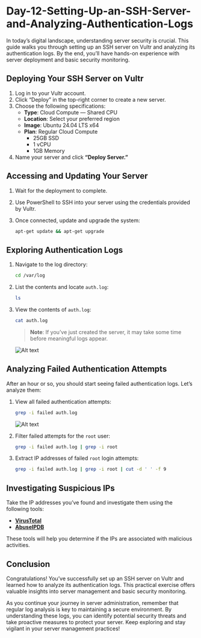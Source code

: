 # Day-12-Setting-Up-an-SSH-Server-and-Analyzing-Authentication-Logs


In today’s digital landscape, understanding server security is crucial. This guide walks you through setting up an SSH server on Vultr and analyzing its authentication logs. By the end, you’ll have hands-on experience with server deployment and basic security monitoring.

## Deploying Your SSH Server on Vultr

1. Log in to your Vultr account.
2. Click “Deploy” in the top-right corner to create a new server.
3. Choose the following specifications:
   - **Type**: Cloud Compute — Shared CPU
   - **Location**: Select your preferred region
   - **Image**: Ubuntu 24.04 LTS x64
   - **Plan**: Regular Cloud Compute
     - 25GB SSD
     - 1 vCPU
     - 1GB Memory
4. Name your server and click **“Deploy Server.”**

## Accessing and Updating Your Server

1. Wait for the deployment to complete.
2. Use PowerShell to SSH into your server using the credentials provided by Vultr.
3. Once connected, update and upgrade the system:

    ```bash
    apt-get update && apt-get upgrade
    ```

## Exploring Authentication Logs

1. Navigate to the log directory:

    ```bash
    cd /var/log
    ```

2. List the contents and locate `auth.log`:

    ```bash
    ls
    ```

3. View the contents of `auth.log`:

    ```bash
    cat auth.log
    ```

    > **Note**: If you’ve just created the server, it may take some time before meaningful logs appear.

    ![Alt text](URL_to_image)

## Analyzing Failed Authentication Attempts

After an hour or so, you should start seeing failed authentication logs. Let’s analyze them:

1. View all failed authentication attempts:

    ```bash
    grep -i failed auth.log
    ```
   ![Alt text](URL_to_image)

2. Filter failed attempts for the `root` user:

    ```bash
    grep -i failed auth.log | grep -i root
    ```

3. Extract IP addresses of failed `root` login attempts:

    ```bash
    grep -i failed auth.log | grep -i root | cut -d ' ' -f 9
    ```

## Investigating Suspicious IPs

Take the IP addresses you’ve found and investigate them using the following tools:

- **[VirusTotal](https://www.virustotal.com/)**
- **[AbuseIPDB](https://www.abuseipdb.com/)**

These tools will help you determine if the IPs are associated with malicious activities.

## Conclusion

Congratulations! You’ve successfully set up an SSH server on Vultr and learned how to analyze its authentication logs. This practical exercise offers valuable insights into server management and basic security monitoring.

As you continue your journey in server administration, remember that regular log analysis is key to maintaining a secure environment. By understanding these logs, you can identify potential security threats and take proactive measures to protect your server. Keep exploring and stay vigilant in your server management practices!

